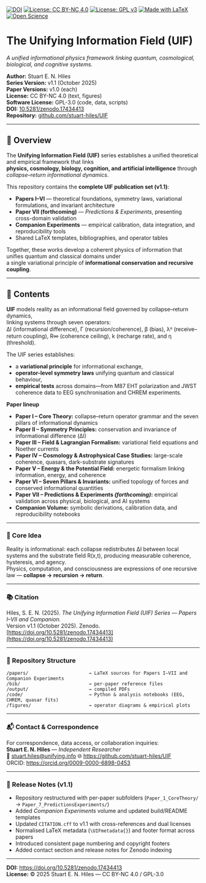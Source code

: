 [![DOI](https://zenodo.org/badge/DOI/10.5281/zenodo.17434413.svg)](https://doi.org/10.5281/zenodo.17434413)
[![License: CC BY-NC 4.0](https://img.shields.io/badge/License-CC--BY--NC%204.0-blue)](https://creativecommons.org/licenses/by-nc/4.0/)
[![License: GPL v3](https://img.shields.io/badge/Software-GPLv3-blue.svg)](https://www.gnu.org/licenses/gpl-3.0.en.html)
[![Made with LaTeX](https://img.shields.io/badge/Made%20with-LaTeX-orange)](#)
[![Open Science](https://img.shields.io/badge/Open%20Science-%E2%9C%94-green)](#)

# The Unifying Information Field (UIF)

*A unified informational physics framework linking quantum, cosmological, biological, and cognitive systems.*

**Author:** Stuart E. N. Hiles  
**Series Version:** v1.1 (October 2025)  
**Paper Versions:** v1.0 (each)  
**License:** CC BY-NC 4.0 (text, figures)  
**Software License:** GPL-3.0 (code, data, scripts)  
**DOI:** [10.5281/zenodo.17434413](https://doi.org/10.5281/zenodo.17434413)  
**Repository:** [github.com/stuart-hiles/UIF](https://github.com/stuart-hiles/UIF)

---

## 📖 Overview
The **Unifying Information Field (UIF)** series establishes a unified theoretical and empirical framework that links  
**physics, cosmology, biology, cognition, and artificial intelligence** through *collapse–return informational dynamics*.  

This repository contains the **complete UIF publication set (v1.1)**:
- **Papers I–VI** — theoretical foundations, symmetry laws, variational formulations, and invariant architecture  
- **Paper VII (forthcoming)** — *Predictions & Experiments*, presenting cross-domain validation  
- **Companion Experiments** — empirical calibration, data integration, and reproducibility tools  
- Shared LaTeX templates, bibliographies, and operator tables  

Together, these works develop a coherent physics of information that unifies quantum and classical domains under  
a single variational principle of **informational conservation and recursive coupling**.

---

## 🧮 Contents
**UIF** models reality as an informational field governed by collapse–return dynamics,  
linking systems through seven operators:  
ΔI (informational difference), Γ (recursion/coherence), β (bias), λᴿ (receive–return coupling), R∞ (coherence ceiling), k (recharge rate), and η (threshold).

The UIF series establishes:
- a **variational principle** for informational exchange,  
- **operator-level symmetry laws** unifying quantum and classical behaviour,  
- **empirical tests** across domains—from M87 EHT polarization and JWST coherence data to EEG synchronisation and CHREM experiments.

**Paper lineup**
- **Paper I – Core Theory:** collapse–return operator grammar and the seven pillars of informational dynamics  
- **Paper II – Symmetry Principles:** conservation and invariance of informational difference (ΔI)  
- **Paper III – Field & Lagrangian Formalism:** variational field equations and Noether currents  
- **Paper IV – Cosmology & Astrophysical Case Studies:** large-scale coherence, quasars, dark-substrate signatures  
- **Paper V – Energy & the Potential Field:** energetic formalism linking information, energy, and coherence  
- **Paper VI – Seven Pillars & Invariants:** unified topology of forces and conserved informational quantities  
- **Paper VII – Predictions & Experiments *(forthcoming)*:** empirical validation across physical, biological, and AI systems  
- **Companion Volume:** symbolic derivations, calibration data, and reproducibility notebooks  

---

### 🧠 Core Idea
Reality is informational: each collapse redistributes ΔI between local systems and the substrate field R(x,t), producing measurable coherence, hysteresis, and agency.  
Physics, computation, and consciousness are expressions of one recursive law — **collapse → recursion → return**.

---

### 📚 Citation
Hiles, S. E. N. (2025). *The Unifying Information Field (UIF) Series — Papers I–VII and Companion.*  
Version v1.1 (October 2025). Zenodo. [https://doi.org/10.5281/zenodo.17434413](https://doi.org/10.5281/zenodo.17434413)

---

### 🔬 Repository Structure

    /papers/                      → LaTeX sources for Papers I–VII and Companion Experiments
    /bib/                         → per-paper reference files
    /output/                      → compiled PDFs
    /code/                        → Python & analysis notebooks (EEG, CHREM, quasar fits)
    /figures/                     → operator diagrams & empirical plots
---

### 📬 Contact & Correspondence
For correspondence, data access, or collaboration inquiries:  
**Stuart E. N. Hiles** — *Independent Researcher*  
📧 stuart.hiles@unifying.info
🌐 https://github.com/stuart-hiles/UIF  
ORCID: https://orcid.org/0009-0000-6898-0453

---

### 🧾 Release Notes (v1.1)
- Repository restructured with per-paper subfolders (`Paper_1_CoreTheory/` → `Paper_7_PredictionsExperiments/`)
- Added *Companion Experiments* volume and updated build/README templates
- Updated `CITATION.cff` to v1.1 with cross-references and dual licenses
- Normalised LaTeX metadata (`\UIFmetadata{}`) and footer format across papers
- Introduced consistent page numbering and copyright footers
- Added contact section and release notes for Zenodo indexing

---

**DOI:** https://doi.org/10.5281/zenodo.17434413  
**License:** © 2025 Stuart E. N. Hiles — CC BY-NC 4.0 / GPL-3.0
